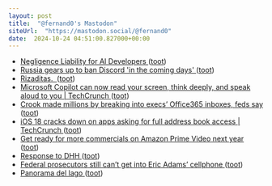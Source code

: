 ```yaml
---
layout: post
title:  "@fernand0's Mastodon"
siteUrl:  "https://mastodon.social/@fernand0"
date:  2024-10-24 04:51:00.827000+00:00
---
```

*  [Negligence Liability for AI Developers ](https://www.lawfaremedia.org/article/negligence-liability-for-ai-developer) ([toot](https://mastodon.social/@fernand0/113360598520646507))
*  [Russia gears up to ban Discord 'in the coming days' ](https://www.pcgamer.com/gaming-industry/russia-gears-up-to-ban-discord-in-the-coming-days) ([toot](https://mastodon.social/@fernand0/113359734288848918))
*  [Rizaditas.  ](https://avecesunafoto.wordpress.com/2024/10/23/rizaditas) ([toot](https://mastodon.social/@fernand0/113357983669664638))
*  [Microsoft Copilot can now read your screen, think deeply, and speak aloud to you \| TechCrunch ](https://techcrunch.com/2024/10/01/microsoft-copilot-can-now-read-your-screen-think-deeper-and-speak-aloud-to-you) ([toot](https://mastodon.social/@fernand0/113357963429155160))
*  [Crook made millions by breaking into execs’ Office365 inboxes, feds say ](https://arstechnica.com/security/2024/10/crook-made-millions-by-breaking-into-execs-office365-inboxes-feds-say) ([toot](https://mastodon.social/@fernand0/113357580884059702))
*  [iOS 18 cracks down on apps asking for full address book access \| TechCrunch ](https://techcrunch.com/2024/06/12/ios-18-cracks-down-on-apps-asking-for-full-address-book-access) ([toot](https://mastodon.social/@fernand0/113357535020171908))
*  [Get ready for more commercials on Amazon Prime Video next year ](https://www.fastcompany.com/91202561/amazon-prime-video-more-ads-streaming-shows-movies-2025-increas) ([toot](https://mastodon.social/@fernand0/113357152258127158))
*  [Response to DHH ](https://ma.tt/2024/10/on-dhh) ([toot](https://mastodon.social/@fernand0/113356493668760524))
*  [Federal prosecutors still can’t get into Eric Adams’ cellphone ](https://www.theverge.com/2024/10/2/24260626/fbi-eric-adams-locked-phone-forgotten-changed-passwor) ([toot](https://mastodon.social/@fernand0/113356196146811897))
*  [Panorama del lago ](https://www.flickr.com/photos/fernand0/54051859891) ([toot](https://mastodon.social/@fernand0/113356086880448229))
